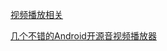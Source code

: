 [视频播放相关](https://github.com/danylovolokh/VideoPlayerManager)

[几个不错的Android开源音视频播放器](https://mp.weixin.qq.com/s/-QYABYGPBhPXQu06drmpUA)
